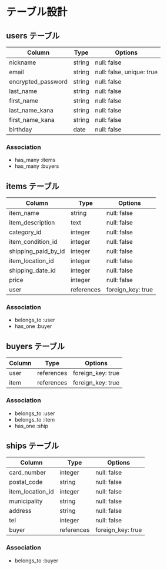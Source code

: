 # テーブル設計

## users テーブル

| Column             | Type    | Options                   |
| ------------------ | ------- | ------------------------- |
| nickname           | string  | null: false               |
| email              | string  | null: false, unique: true |
| encrypted_password | string  | null: false               |
| last_name          | string  | null: false               |
| first_name         | string  | null: false               |
| last_name_kana     | string  | null: false               |
| first_name_kana    | string  | null: false               |
| birthday           | date    | null: false               |

### Association

- has_many :items
- has_many :buyers

## items テーブル

| Column              | Type       | Options              |
| ------------------- | ---------- | -------------------- |
| item_name           | string     | null: false          |
| item_description    | text       | null: false          |
| category_id         | integer    | null: false          |
| item_condition_id   | integer    | null: false          |
| shipping_paid_by_id | integer    | null: false          |
| item_location_id    | integer    | null: false          |
| shipping_date_id    | integer    | null: false          |
| price               | integer    | null: false          |
| user                | references | foreign_key: true    |

### Association

- belongs_to :user
- has_one    :buyer

## buyers テーブル

| Column     | Type       | Options           |
| ---------- | ---------- | ----------------- |
| user       | references | foreign_key: true |
| item       | references | foreign_key: true |

### Association

- belongs_to :user
- belongs_to :item
- has_one    :ship

## ships テーブル

| Column           | Type       | Options           |
| ---------------- | ---------- | ----------------- |
| card_number      | integer    | null: false       |
| postal_code      | string     | null: false       |
| item_location_id | integer    | null: false       |
| municipality     | string     | null: false       |
| address          | string     | null: false       |
| tel              | integer    | null: false       |
| buyer            | references | foreign_key: true |

### Association

- belongs_to :buyer